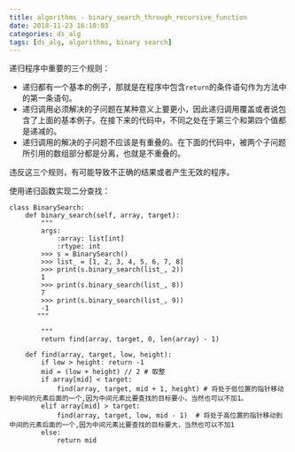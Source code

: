 ```yaml
---
title: algorithms - binary_search_through_recursive_function
date: 2018-11-23 16:10:03
categories: ds_alg
tags: [ds_alg, algorithms, binary search]
---
```


递归程序中重要的三个规则：

- 递归都有一个基本的例子，那就是在程序中包含`return`的条件语句作为方法中的第一条语句。
- 递归调用必须解决的子问题在某种意义上要更小，因此递归调用覆盖或者说包含了上面的基本例子。在接下来的代码中，不同之处在于第三个和第四个值都是递减的。
- 递归调用的解决的子问题不应该是有重叠的。在下面的代码中，被两个子问题所引用的数组部分都是分离，也就是不重叠的。

违反这三个规则，有可能导致不正确的结果或者产生无效的程序。

使用递归函数实现二分查找：

```
class BinarySearch:
    def binary_search(self, array, target):
        """
        args:
            :array: list[int]
            :rtype: int
        >>> s = BinarySearch()
        >>> list_ = [1, 2, 3, 4, 5, 6, 7, 8]
        >>> print(s.binary_search(list_, 2))
        1
        >>> print(s.binary_search(list_, 8))
        7
        >>> print(s.binary_search(list_, 9))
        -1
       """

        """
        return find(array, target, 0, len(array) - 1)
    
    def find(array, target, low, height):
        if low > height: return -1
        mid = (low + height) // 2 # 取整
        if array[mid] < target:
            find(array, target, mid + 1, height) # 将处于低位置的指针移动到中间的元素后面的一个,因为中间元素比要查找的目标要小，当然也可以不加1。
        elif array[mid] > target:
            find(array, target, low, mid - 1)  # 将处于高位置的指针移动到中间的元素后面的一个,因为中间元素比要查找的目标要大，当然也可以不加1
        else:
            return mid
```
